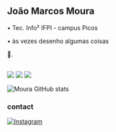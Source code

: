 ## João Marcos Moura

• Tec. Info² IFPI - campus Picos

• às vezes desenho algumas coisas

🌻.

<div style="display: inline_block"><br/>
<img src="https://img.shields.io/badge/Python-3776AB?style=for-the-badge&logo=python&logoColor=white">
<img src="https://img.shields.io/badge/HTML-239120?style=for-the-badge&logo=html5&logoColor=white">
<img src="https://img.shields.io/badge/CSS-239120?&style=for-the-badge&logo=css3&logoColor=white">
</div>

![Moura GitHub stats](https://github-readme-stats.vercel.app/api?username=JMarcosMoura&show_icons=true&theme=radical)

### contact

[![Instagram](https://img.shields.io/badge/Instagram-E4405F?style=for-the-badge&logo=instagram&logoColor=white)](https://www.instagram.com/m.moura_leal?igsh=MTE3dHZ3NXViMHk2)
